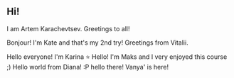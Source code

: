 ## Hi!

I am Artem Karachevtsev.
Greetings to all!

Bonjour! I'm Kate and that's my 2nd try!
Greetings from Vitalii.

Hello everyone! I'm Karina :star:
Hello! I'm Maks and I very enjoyed this course ;)
Hello world from Diana! :P
hello there! Vanya' is here!
